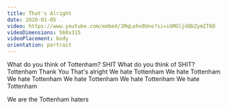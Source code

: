 ```yaml
---
title: That's Alright
date: 2020-01-05
video: https://www.youtube.com/embed/1MqLehx0Uno?si=iGMGljdQbZymIT6D
videoDimensions: 560x315
videoPlacement: body
orientation: portrait
---
```


What do you think of Tottenham?
SHIT
What do you think of SHIT?
Tottenham
Thank You
That's alright
We hate Tottenham
We hate Tottenham
We hate Tottenham
We hate Tottenham
We hate Tottenham
We hate Tottenham

We are the Tottenham haters
